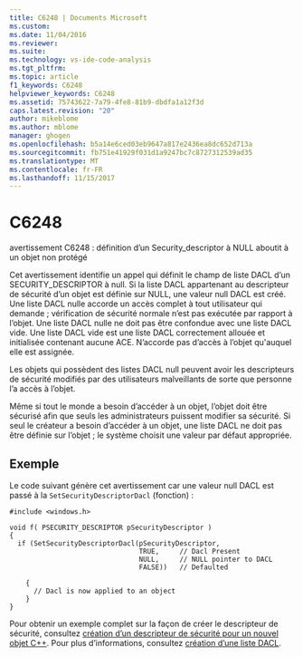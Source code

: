 ```yaml
---
title: C6248 | Documents Microsoft
ms.custom: 
ms.date: 11/04/2016
ms.reviewer: 
ms.suite: 
ms.technology: vs-ide-code-analysis
ms.tgt_pltfrm: 
ms.topic: article
f1_keywords: C6248
helpviewer_keywords: C6248
ms.assetid: 75743622-7a79-4fe8-81b9-dbdfa1a12f3d
caps.latest.revision: "20"
author: mikeblome
ms.author: mblome
manager: ghogen
ms.openlocfilehash: b5a14e6ced03eb9647a817e2436ea8dc652d713a
ms.sourcegitcommit: fb751e41929f031d1a9247bc7c8727312539ad35
ms.translationtype: MT
ms.contentlocale: fr-FR
ms.lasthandoff: 11/15/2017
---
```

# <a name="c6248"></a>C6248
avertissement C6248 : définition d’un Security_descriptor à NULL aboutit à un objet non protégé  
  
 Cet avertissement identifie un appel qui définit le champ de liste DACL d’un SECURITY_DESCRIPTOR à null. Si la liste DACL appartenant au descripteur de sécurité d’un objet est définie sur NULL, une valeur null DACL est créé. Une liste DACL nulle accorde un accès complet à tout utilisateur qui demande ; vérification de sécurité normale n’est pas exécutée par rapport à l’objet. Une liste DACL nulle ne doit pas être confondue avec une liste DACL vide. Une liste DACL vide est une liste DACL correctement allouée et initialisée contenant aucune ACE. N’accorde pas d’accès à l’objet qu'auquel elle est assignée.  
  
 Les objets qui possèdent des listes DACL null peuvent avoir les descripteurs de sécurité modifiés par des utilisateurs malveillants de sorte que personne l’a accès à l’objet.  
  
 Même si tout le monde a besoin d’accéder à un objet, l’objet doit être sécurisé afin que seuls les administrateurs puissent modifier sa sécurité. Si seul le créateur a besoin d’accéder à un objet, une liste DACL ne doit pas être définie sur l’objet ; le système choisit une valeur par défaut appropriée.  
  
## <a name="example"></a>Exemple  
 Le code suivant génère cet avertissement car une valeur null DACL est passé à la `SetSecurityDescriptorDacl` (fonction) :  
  
```  
#include <windows.h>  
  
void f( PSECURITY_DESCRIPTOR pSecurityDescriptor )  
{  
  if (SetSecurityDescriptorDacl(pSecurityDescriptor,  
                                TRUE,     // Dacl Present  
                                NULL,     // NULL pointer to DACL      
                                FALSE))   // Defaulted  
  
    {  
      // Dacl is now applied to an object  
    }  
}  
```  
  
 Pour obtenir un exemple complet sur la façon de créer le descripteur de sécurité, consultez [création d’un descripteur de sécurité pour un nouvel objet C++](http://msdn.microsoft.com/library/aa446595.aspx). Pour plus d’informations, consultez [création d’une liste DACL](http://msdn.microsoft.com/library/ms717798.aspx).